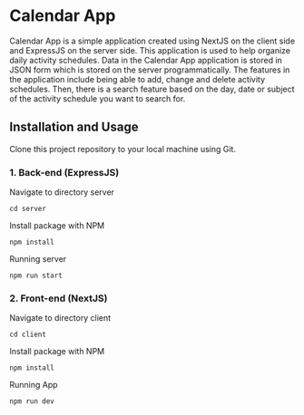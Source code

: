 # Calendar App

Calendar App is a simple application created using NextJS on the client side and ExpressJS on the server side. This application is used to help organize daily activity schedules. Data in the Calendar App application is stored in JSON form which is stored on the server programmatically. The features in the application include being able to add, change and delete activity schedules. Then, there is a search feature based on the day, date or subject of the activity schedule you want to search for.

## Installation and Usage

Clone this project repository to your local machine using Git.

### 1. Back-end (ExpressJS)

Navigate to directory server

```
cd server
```

Install package with NPM

```
npm install
```

Running server

```
npm run start
```

### 2. Front-end (NextJS)

Navigate to directory client

```
cd client
```

Install package with NPM

```
npm install
```

Running App

```
npm run dev
```
